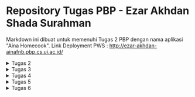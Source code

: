 # Repository Tugas PBP - Ezar Akhdan Shada Surahman
Markdown ini dibuat untuk memenuhi Tugas 2 PBP dengan nama aplikasi "Aina Homecook". 
Link Deployment PWS : http://ezar-akhdan-ainafnb.pbp.cs.ui.ac.id/
<details>

 <summary>Tugas 2 </summary>

## Step-by-step pengerjaan proyek

Berikut merupakan step-by-step pengerjaan proyek ini:

### Pembuatan Proyek Django

1. Saya membuat direktori `aina-fnb` pada laptop saya sebagai direktori untuk proyek ini.
2. Pada direktori `aina-fnb` saya menginstall virtual environment melalui terminal dengan command berikut:

   ```python
   python3 -m venv env
   ```
3. Setelah virtual environment terinstall, saya mengaktifkannya dengan commad:

   ```
   source env/bin/activate
   ```
4. Saya membuat file `requirements.txt` dengan isi sebagai berikut:

   ```
   django
   gunicorn
   whitenoise
   psycopg2-binary
   requests
   urllib3
   ```
5. Setelah itu saya melakukan dependencies pada `requirements.txt` dengan command:

   ```
   pip install -r requirements.tx
   ```
6. Lalu, saya melakukan instalansi project django dengan nama `aina_fnb` dengan command berikut:

   ```
   django-admin startproject aina_fnb .
   ```
7. Setelah proyek terinstall, saya menambahkan `"localhost"` dan `"127.0.0.1"` sebagai bagian dari `ALLOWED_HOST` pada file `settings.py`.

   ### Membuat aplikasi `main`
8. Saya membuat aplikasi baru bernama `main` dengan command:

   ```
   python manage.py startapp main
   ```

   #### Membuat Template
9. Setelah aplikasi main terinstall, saya menambahkan `'main'` ke list `INSTALLED_APPS` pada file `settings.py` sebagai penanda adanya aplikasi `main` ini.
10. Untuk membuat template, saya membuat direktori `templates` (di dalam direktori `main`) lalu menambahkan file `main.html` yang akan berperan sebagai templatenya.
11. Saya mengisi template dengan komponen-komponen yang dibutuhkan serta langsung menggunakan template variables untuk attrbute-attribute yang akan ditampilkan.

    ### Membuat Models
12. Setelah template, saya menambahkan sebuah model pada file `model.py`   yaitu `FoodEntry` yang memili attribute `name` , `price`, `ready`,dan  `description` serta sebuah read-only variable yaitu `is_pricy` untuk menentukan apakah sebuah makanan termasuk relatif mahal atau tidak.
13. Untuk mengaplikasikan model saya melakukan migration dengan dua command di bawah:

    ```
    python3 manage.py makemigrations
    python3 manage.py migrate
    ```

    ### Menghubungkan View dengan Template
14. Selanjutnya, saya mengisi file `views.py `dengan sebuah function bernama `show_main` yang akan "mengirim" data ke template jika terdapat request dari template.
15. Data yang akan dikirim berupa atribut-atribut berupa atribut `name`,` price`, `ready, description`, `nama_aplikasi`, `nama_saya`, dan `kelas_saya`.

    ### Mengonfigurasi URL
16. Pertama, saya membuat file `urls.py` di dalam `main` dan menambahkan kode di bawah untuk mengonfigurasi routing pada aplikasi:

    ```
    from django.urls import path
    from main.views import show_main

    app_name = 'main'

    urlpatterns = [
        path('', show_main, name='show_main'),
    ]
    ```
17. Setelah itu, saya mengonfigurasi file `urls.py` yang berada pada `aina_fnb` untuk routing project keseluruhan dengan kode dibawah:

    ```
    ...
    from django.urls import path, include
    ...

    urlpatterns = [
        ...
        path('', include('main.urls')),
        ...
    ]
    ```

    ### Unit Tests
18. Selanjutnya, saya menambahkan beberapa unit tests pada `tests.py` yang bertujuan untuk memeriksa kebenaran kode, unit test yang dibuat meliputi:

    - Memeriksa apakah URL index (utama) bisa diakses
    - Memeriksa apakah halaman index (utama) dirender dengan template dari `main.html`
    - Memeriksa apakah halaman yang tidak ada pada project akan memberikan respons 404.
    - Memeriksa kebenaran read-only attributes yang ada di `models.py`
19. Untuk memeriksa kebenaran kode, saya menggunakan command:

    ```
    python manage.py test
    ```

### Git dan PWS Deployment

20. Saya membuat repository baru di github lalu menghubungkannya kepada repository yang ada pada lokal (melakukan `git init` terlebih dahulu)
21. Setelah terhubung, saya melakukan `add`, `commit`, dan `push` ke remote repository github
22. Untuk melakukan deployment ke PWS, pertama saya menambahkan URL repo saya ke list `ALLOWED_HOST` pada `settings.py`.
23. Terakhir, saya menyambungkan repository dengan PWS, lalu melakukan push ke repository PWS untuk melakukan deployment.

## Request client ke web aplikasi berbasis Django

[![Screenshot-2024-09-18-at-09-47-38.png](https://i.postimg.cc/6qy7Z9Yr/Screenshot-2024-09-18-at-09-47-38.png)](https://postimg.cc/RJxV5zrh)[![Screenshot-2024-09-18-at-09-47-38.png](https://i.postimg.cc/6qy7Z9Yr/Screenshot-2024-09-18-at-09-47-38.png)](https://postimg.cc/RJxV5zrh)

Secara singkat, saat user/client berinteraksi dengan website berbasis Django, maka device user akan mengirimkan sebuah HTTP request yang akan diarahkan oleh `urls.py` ke `views.py`. `views.py` memiliki peran penting untuk memilih data apa yang akan ditampilkan kepada user (bisa melalui database yang ada pada `models.py` maupun tidak) dan juga memilih template atau tampilan yang akan ditampilkan (berkas `html`).

`urls.py` -> mengarahkan user ke halaman yang sesuai.

`views.py` -> memilih data (`models.py`) serta tampilan/template (`main.html`) untuk diberikan kepada user

`models.py` -> sebagai database.

`main.html` -> sebagai tampilan/template untuk menampilkan data.

## Fungsi `git` dalam pengembangan perangkat lunak

`git` merupakan salah satu Version Control yang paling banyak digunakan. Berikut merupakan beberapa fungsi utama git:

- Version Control : `git` membuat pelacakan perubahan kode sangat mudah. Fitur ini sangat berguna saat developer memilki bug atau error lalu ingin melakukan debugging. Jika sudah "mentok", developer juga bisa mengembalikannya ke versi sebelumnya
- Collaborative : Dengan menggunakan layanan online seperti GitHub, developer bisa melakukan development secara bersamaan tanpa harus berada di tempat yang sama. Fitur Branching dan Merge pada `git` sangat berpengaruh dalam aspek kolaborasi.

Dengan Git, pengembangan perangkat lunak menjadi lebih terstruktur, efisien, dan terkelola dengan baik, terutama dalam tim besar atau proyek jangka panjang.

## Mengapa Django?

Menurut saya, salah satu faktor dipilihnya Django adalah karena bahasa pemorgramannya, yaitu Python. Python merupakan bahasa yang sudah dipelajari dari Semester 1. Sehingga, mahasiswa tidak perlu belajar syntax namun langsung fokus di konsep pemrograman berbasis platform. Selain itu, saya mengetahui bahwa Django merupakan framework yang sangat sering digunakan sehingga dokumentasi sudah lengkap dan komunitasnya sudah sangat luas.

## Kenapa models pada Django disebut sebagai ORM?

Models pada Django disebut sebagai ORM karena (Object Relational Mapping) karena sifat dari models yang mengonversi data menjadi tabel secara langsung. Akibatnya, developer tidak perlu berhubungan langsung dengan tabel-tabel data seperti SQL, namun bisa langsung membuat dan mengakses data dari model. `<br />`

Sekian jawaban dari saya. Terimakasih `<br />`

Salam `<br />`

Ezar

</details>
<details>
<summary>Tugas 3</summary>

## Mengapa kita memerlukan Data Delivery?

Pada website yang menggunakan data dinamis, tentu sangat sulit dan banyak effort yang dilakukan jika kode `html` nya selalu diupdate berdasarkan input dari User. Oleh karena itu, kita membutuhkan data delivery agar penyampaian dan pengaksesan data dapat dilakukan secara otomatis dan real-time.

## JSON vs XML

Dibandingkan dengan XML, JSON lebih ringan, lebih mudah dibaca, dan lebih mudah ditulis oleh manusia serta lebih efisien untuk mesin. Karena JSON menggunakan struktur berbasis objek, JSON lebih sesuai untuk aplikasi web modern, terutama dalam komunikasi client-server. Di lain sisi, XML memiliki markup yang lebih kompleks dan lebih berat.

## `is_valid()` pada form Django

function `is_valid()` memastikan apakah semua field terisi dengan jenis datafield yang dibutuhkan dan tidak boleh ada field yang kosong. Sebenarnya, `is_valid()` juga bisa dibuat dengan settingan custom namun pada saat ini, `is_valid()` hanya digunakan untuk validasi datatype

## `csrf_token`: apa fungsinya?

Kita membutuhkan `csrf_token` saat membuat form di Django untuk melindungi aplikasi dari serangan CSRF (Cross-Site Request Forgery), di mana penyerang dapat mengeksploitasi sesi pengguna yang sah untuk menjalankan aksi berbahaya tanpa sepengetahuan pengguna. Jika kita tidak menambahkan `csrf_token`, aplikasi menjadi rentan terhadap serangan ini, di mana penyerang bisa memalsukan permintaan dari pengguna dengan cara mengirimkan form palsu dari domain yang berbeda. Tanpa validasi `csrf_token`, server tidak bisa membedakan apakah permintaan tersebut sah atau berasal dari sumber yang tidak valid, yang dapat menyebabkan perubahan data tanpa izin.

## Screenshot Postman

### XML semua object

<img width="1271" alt="Screenshot 2024-09-17 at 13 38 24" src="https://github.com/user-attachments/assets/ccda0e4d-0612-4036-97fd-2b9d6e51af61">
### JSON Semua Object
<img width="1273" alt="Screenshot 2024-09-17 at 13 38 35" src="https://github.com/user-attachments/assets/45d8174f-8e89-4b4d-8614-000badca09a3">
### XML search by ID
<img width="1270" alt="Screenshot 2024-09-17 at 13 38 51" src="https://github.com/user-attachments/assets/754c1f95-e743-4053-a016-414a689df143">
### JSON search by ID
<img width="1271" alt="Screenshot 2024-09-17 at 13 39 25" src="https://github.com/user-attachments/assets/0c9c1311-c61e-4088-863d-acebf0f2c4f6">

## Implementasi Checklist

1. Pertama, saya membuat sebuah template yang akan digunakan oleh template template lainnya. Hal ini dilakukan dengan cara membuat direktori baru di direktori utama proyek yang bernama `templates` lalu membuat sebuah file dengan nama `base.html`
2. Selanjutnya, saya isi `base.html` dengan boileprplate HTML dengan mengisi bagian `meta`  dengan ` {% block meta %} {% endblock meta %}` dan   `body` dengan `{% block content %} {% endblock content %}` untuk digunakan di template-template selanjutnya.
3. Agar `base.html` bisa dianggap sebagai template, saya menambahkan `[BASE_DIR/'templates']` pada setting `'DIRS'` yang ada di `settings.py` pada direktori project.
4. Setelah itu, saya mengubah isi dari `main.html` pada direktori `main/templates` agar `main.html` mengikuti base template yang sudah dibuat.
5. Untuk mengubah primary key setiap record dengan UUID, saya menambahkan 1 attribute pada `models.py` yang ada pada direktori `main` yaitu `id` yang menggunakan UUID sebagai value nya. id ini akan dibuat secara otomatis saat ada record baru yang ditambahkan ke database.
6. Untuk mengimplementasi perubahan yang dibuat, saya melakukan command:
   ```
   python3 manage.py makemigrations
   python3 manage.py migrate
   ```
7. Selanjutnya, saya membuat form pertambahan makanan yang ada di file `forms.py` pada direktori `main` . Form ini meminta field-field sesuai dengan attribute yang dibutuhkan pada `models.py`.
8. Untuk mengaplikasikan form pada website, pertama saya menambahkan function `create_food_entry` pada file `views.py` pada `main` . function ini berisi logic untuk memeriksa kevalidasian form dan menyimpan object saat di input. Function ini akan menampilkan page form.
9. Di file yang sama, saya menambahkan `food_entries` yang mengambil semua object yang ada pada database untuk ditampilkan pada website.
10. pada `urls.py` yang ada pada direktori `main`, saya menambahkan path `create-food-entry` sebagai form untuk menginput data.
11. Untuk tampilan pada website, saya membuat template `create_food_entry.html` di direktori `templates` pada `main` yang akan menampilkan form dalam bentuk sebuah tabel.
12. Untuk mengimplementasi function `views.py` agar bisa menampilkan data dengan format XML atau JSON, saya menggunakan `serializers` untuk menampilkan data nya.
13. Pertama, saya membuat function `show_xml` yang mengambil seluruh data lalu menggunakan serializer untuk show dalam bentuk XML. Hal yang sama saya lakukan untuk `show_json` yang menampilkan JSON.
14. Untuk function search by id, saya membuat function `show_xml_by_id` dan `show_json_by_id` yang akan memfilter object berdasarkan ID.
15. Terakhir, saya menyambungkannya ke web dengan cara membuat path untuk masing-masing function yang sudah di buat.
</details>
<details>
<summary>Tugas 4</summary>

### Perbedaan antara HttpResponseRedirect() dan redirect()
Perbedaan antara HttpResponseRedirect() dan redirect() terletak pada cara keduanya digunakan untuk melakukan redirect URL dan tingkat kontrol yang mereka tawarkan.

HttpResponseRedirect(): Mengembalikan respons HTTP 302 untuk mengarahkan ke URL yang ditentukan. Ini berguna saat Anda membutuhkan lebih banyak kontrol atas respons sebelum mengembalikannya, seperti ketika harus mengarahkan ke situs eksternal.
redirect(): Secara internal menggunakan HttpResponseRedirect(). Lebih praktis dan fleksibel karena dapat menerima berbagai jenis parameter, seperti URL, pola URL yang diberi nama, atau instance model.
Singkatnya, redirect() lebih sederhana dan fleksibel, sehingga lebih mudah digunakan dalam berbagai skenario. Sedangkan, HttpResponseRedirect() lebih baik digunakan ketika dibutuhkan kontrol lebih atas respons yang diberikan.

### Penghubungan model `food_entry` dengan `User`
Model `FoodEntry` terhubung ke model `User` melalui foreign key di `models.py`:
```
class FoodEntry(models.Model):
    user = models.ForeignKey(User, on_delete=models.CASCADE)
```
Ketika `FoodEntry` dibuat menggunakan fungsi `create_food_entry` (di `views.py`), entri tersebut terhubung dengan User yang sesuai.
```
def create_food_entry(request):
    form = FoodEntryForm(request.POST or None)
    if form.is_valid() and request.method == "POST":
        food_entry = form.save(commit=False)
        food_entry.user = request.user
        food_entry.save()
        return redirect('main:show_main')

    context = {'form': form}
    return render(request, "create_food_entry.html", context)
```

### Apa perbedaan antara authentication dan authorization, apakah yang dilakukan saat pengguna login? Jelaskan bagaimana Django mengimplementasikan kedua konsep tersebut.

Autentikasi adalah proses untuk memverifikasi identitas pengguna guna memastikan bahwa mereka adalah yang mereka klaim. Contohnya, dengan memasukkan username, password, atau OTP saat login. Dalam Django, autentikasi dilakukan menggunakan fungsi `authenticate()` dan `login()`.

Otorisasi berkaitan dengan menentukan tindakan atau sumber daya apa yang boleh diakses oleh pengguna setelah mereka diautentikasi. Di Django, otorisasi dikelola menggunakan permissions dan groups, serta dekorator seperti `@login_required` untuk mengontrol akses ke tampilan.

Ketika seorang pengguna login:
1. Menyediakan Kredensial: Pengguna mengirimkan username dan password.
2. Autentikasi: Sistem memverifikasi apakah kredensial cocok dengan data yang disimpan menggunakan fungsi `authenticate()` dari Django.
3. Pembuatan Sesi: Jika terautentikasi, Django membuat sesi untuk pengguna, menyimpan ID sesi sebagai cookie di browser.
4. Otorisasi: Sistem memeriksa permissions dan peran pengguna untuk menentukan sumber daya yang dapat diakses.
5. Redirect: Jika berhasil, pengguna diarahkan ke halaman tujuan.

### Bagaimana Django mengingat pengguna yang telah login? Jelaskan kegunaan lain dari cookies dan apakah semua cookies aman digunakan?
Django mengingat pengguna yang login melalui sesi yang disimpan dalam cookies. Ketika pengguna login, Django membuat sesi, menyimpan data sesi di server, dan memberikan ID sesi unik kepada pengguna. ID sesi ini dikirim ke browser pengguna sebagai cookie bernama sessionid. Setiap kali pengguna membuat permintaan baru, browser mengirim kembali cookie sessionid ke server, memungkinkan Django mengidentifikasi pengguna.

Cookies juga dapat digunakan untuk menyimpan preferensi pengguna, pelacakan, keranjang belanja dalam e-commerce, dan token keamanan. Namun, tidak semua cookies aman digunakan. Ada beberapa kekhawatiran terkait keamanan dan privasi. Cookies bisa rentan terhadap serangan seperti Cross-Site Scripting (XSS) dan Cross-Site Request Forgery (CSRF) jika tidak dikelola dengan benar. Selain itu, cookies pelacakan dapat menimbulkan masalah privasi yang signifikan karena sering kali mengumpulkan data perilaku pengguna tanpa persetujuan eksplisit.

### Implementasi ceklist
1. Untuk mengimplementasikan register, login, dan sign up, beberapa function perlu di import:
    - `UserCreationForm` digunakan untuk mengimplementasikan fungsi registrasi.
    - `AuthenticationForm`, `authenticate`, dan `login` digunakan untuk mengimplementasikan fungsi login.
    - `logout` digunakan untuk mengimplementasikan fungsi logout.
    - `datetime`, `HttpResponseRedirect`, dan `reverse` digunakan untuk mengelola cookies.
2. Untuk mengaplikasikan cookies, beberapa perubahan perlu ditambahkan di function `show_main`:
```
...
context = {
        ...
        'last_login' : request.COOKIES['last_login']
    }
...
```
3. Saya membuat file `login.html` dan `register.html` pada direktori `main/templates` sebagai template untuk melakukan login dan register
4. Untuk mengimplementasikan logout, saya menambahkan sebuah button di dalam template `main.html`
5. Agar function-function baru tersebut bisa berjalan di aplikasi, perlu ditambahkan routing pada `urls.py`:
```
path('register/', register, name='register'),
path('login/', login_user, name="login"),
path('logout/', logout_user, name="logout"),
```
6. Untuk merestriksi halaman main dari user random, saya menggunakan decorator `@login_required` pada function `show_main` di `views.py`.
```
@login_required(login_url='login/')
```
7. Untuk mengubungkan `FoodEntry` yang sesuai untuk setiap user, saya menambah attribute pada `models.py`:
```
user = models.ForeignKey(User, on_delete=models.CASCADE)
```
8. Setelah melakukan perubahan tersebut, tidak lupa untuk melakukan `makemigrations` dan `migrate` agar perubahan models teraplikasi.
9. Untuk menyimpan `FoodEntry` milik user dengan baik di database, perlu ditambahkan attribute user saat menyimpan form. Saya mengubah `create_food_entry`:
```
def create_food_entry(request):
    form = FoodEntryForm(request.POST or None)
    if form.is_valid() and request.method == "POST":
        food_entry = form.save(commit=False)
        food_entry.user = request.user
        food_entry.save()
        return redirect('main:show_main')

    context = {'form': form}
    return render(request, "create_food_entry.html", context)
```
9. Agar setiap user hanya bisa melihat `FoodEntry` milik masing-masing, saya merubah show main sehingga data yang diambil di-filter berdasarkan user yang terlogin:
```
@login_required(login_url='login/')
def show_main(request):
    food_entries = FoodEntry.objects.filter(user=request.user)
    context = {
        'name' : request.user.username,
        'food_entries': food_entries,
        'nama_aplikasi': "Aina Homecook",
        "nama_saya" : "Ezar Akhdan Shada Surahman",
        "kelas_saya" : "PBP B",
        'last_login' : request.COOKIES['last_login']
    }
    return render(request, "main.html", context)
```
### 2 User dan 3 Dummy data
1. User 1 dengan username chinese_food:
   <img width="1452" alt="Screenshot 2024-09-25 at 10 26 46" src="https://github.com/user-attachments/assets/404db717-4c6c-482a-94dd-bd586b49d260">

3. User 2 dengan username aina_dallas:
   <img width="1446" alt="Screenshot 2024-09-25 at 10 27 00" src="https://github.com/user-attachments/assets/4633d0b7-b460-463c-82a8-9ec36cdef52e">

</details>
<details>
<summary>Tugas 5</summary>

### Implementasi Checklist
1. Untuk menambah fitur edit dan delete menu, saya membuat 2 function baru pada direktori `main/views.py` yaitu function `edit_food` dan `delete_food`, berikut merupakan kedua functionnya:
```
def edit_food(request,id):
    food = FoodEntry.objects.get(pk=id)

    form = FoodEntryForm(request.POST or None, instance=food)

    if form.is_valid() and request.method == "POST":
        form.save()
        return HttpResponseRedirect(reverse('main:show_main'))
    
    context = {
        'form' : form,
        'food' : food
        }
    return render(request, "edit_food.html" , context)

def delete_food(request,id):
    food = FoodEntry.objects.get(pk=id)
    food.delete()
    return HttpResponseRedirect(reverse("main:show_main"))
```
2. Selanjutnya, saya ingin membuat template untuk menampilkan view tersebut. Tapi sebelum itu, saya menghubungkan CDN Tailwind CSS ke file `base.html` di direktori `templates` pada root.
```
...
<script src="https://cdn.tailwindcss.com">
</script>
...
```
3. Setelah menghubungkan Tailwind, saya membuat file `edit_food.html` dan langsung styling dengan TailwindCSS. 
4. Agar terintegrasi dengan route website, saya menambahkan routing pada `urls.py` untuk kedua function ini.
```
...
    path('edit-food/<uuid:id>', edit_food, name="edit_food" ),
    path('delete-food/<uuid:id>', delete_food, name="delete_food")
...
```
5. Selanjutnya, agar bisa menggunakaan file image dan css global, saya membuat konfigurasi static files dengan membuat direktori `static` dan subdirektori `css` dan `image` untuk file-file yang dibutuhkan.
6. Setelah itu, saya mengkonfigurasi file settings.py dengan menambahkan baris ini pada `MIDDLEWARE`:
```
...
MIDDLEWARE = [
    'django.middleware.security.SecurityMiddleware',
    'whitenoise.middleware.WhiteNoiseMiddleware', #Tambahkan tepat di bawah SecurityMiddleware
    ...
]
...
STATIC_URL = '/static/'
if DEBUG:
    STATICFILES_DIRS = [
        BASE_DIR / 'static' # merujuk ke /static root project pada mode development
    ]
else:
    STATIC_ROOT = BASE_DIR / 'static' # merujuk ke /static root project pada mode production
...
```
7. Saya juga menambahan file `global.css` pada direktori `static/css` dengan isi styling yang perlu dirubah dari.
8. Untuk bisa menggunakan static files yang telah dibuat, setiap template yang berhubungan tersebut harus menambahkan `{% load static %}` agar file static bisa digunakan.
9. Agar bisa me-reuse component yang dipakai berulang kali seperti navbar dan card, saya membuat component-component tersebut dalam template yang terpisah, lalu bisa saya panggil pada template lain dengan menggunakan `{% include '<nama-file>' %}`, yaitu `navbar.html` pada `templates` di direktori root, dan `card_food.html` serta `card_info.html` pada `main/templates`.
10. Terakhir, saya melakukan styling dengan TailwindCSS untuk file `create_food_entry.html`, `login.html`, `main.html`, dan `register.html` sampai mendapatkan layout dan design yang saya inginkan.

### Jika terdapat beberapa CSS selector untuk suatu elemen HTML, jelaskan urutan prioritas pengambilan CSS selector tersebut!
1. !important` akan mengesampingkan semua aturan kecuali yang lain juga menggunakan !important.
2. Inline styles (value = 1000)
3. ID selectors (value = 100) --> `#card {color: blue}`
4. Class, pseudo-class, attribute selectors, seperti .class, :hover, [type="text"]. (value = 10) --> `.form {color:green}`
5. Type selectors (value = 1) --> `p {color:black}`
6. Universal selector (value = 0)
Jika terdapat selector yang menggunakan gabungan dari beberapa jenis selector, maka selector dengan value terbesar akan diprioritaskan.

### Mengapa responsive design menjadi konsep yang penting dalam pengembangan aplikasi web? Berikan contoh aplikasi yang sudah dan belum menerapkan responsive design!
Responsive design sangat penting karena tidak semua user mengakses website dengan device yang memiliki ukuran yang sama. Ada yang mengakses dengan layar smartphone, ada juga yang mengakses dari layar desktop yang pastinya memiliki ukuran lebih besar. Jika design hanya disesuaikan untuk salah satu ukuran, maka user akan kesulitan untuk mengakses fitur-fitur website saat menggunakan ukuran yang berbeda.
- Aplikasi dengan design yang tidak responsif : Hampir tidak ada, salah satu contoh: https://dequeuniversity.com/library/responsive/1-non-responsive
- Aplikasi dengan design responsif : website SCELE Fasilkom UI

###  Jelaskan perbedaan antara margin, border, dan padding, serta cara untuk mengimplementasikan ketiga hal tersebut!
1. Margin
Pengertian: Margin adalah ruang di luar elemen, antara elemen dengan elemen lain di sekitarnya. Margin digunakan untuk memberi jarak antar elemen.
Posisi: Margin berada di bagian paling luar dari elemen.
Pengaturan: Dapat diatur menggunakan margin-top, margin-right, margin-bottom, dan margin-left (atau shorthand margin untuk semua sisi).
2. Border
Pengertian: Border adalah garis yang mengelilingi elemen, di antara padding dan margin. Border bisa diatur ketebalannya, jenisnya (solid, dashed, dll.), serta warnanya.
Posisi: Border berada di antara margin dan padding.
Pengaturan: Dapat diatur menggunakan border-top, border-right, border-bottom, border-left, atau shorthand border.
3. Padding
Pengertian: Padding adalah ruang di dalam elemen, antara isi elemen (content) dengan border. Padding digunakan untuk memberi jarak antara konten dengan tepi elemen.
Posisi: Padding berada di antara konten elemen dan border.
Pengaturan: Dapat diatur menggunakan padding-top, padding-right, padding-bottom, dan padding-left (atau shorthand padding untuk semua sisi).

#### Perbandingan dan Ilustrasi
Jika kita membayangkan elemen sebagai sebuah kotak:
- Padding adalah ruang antara konten elemen dan garis tepi kotak.
- Border adalah garis tepi kotak.
- Margin adalah ruang di luar kotak, yang memisahkan elemen dari elemen lainnya.

### Flexbox dan Grid
**Flexbox** adalah sistem tata letak di CSS yang digunakan untuk mengatur elemen dalam satu arah, baik secara horizontal (baris) maupun vertikal (kolom). Flexbox memudahkan pemosisian dan distribusi elemen di dalam sebuah kontainer fleksibel, serta mendukung penyesuaian otomatis berdasarkan ukuran elemen. Dengan menggunakan properti seperti `justify-content`, `align-items`, dan `flex-wrap`, Flexbox memungkinkan pengaturan yang dinamis untuk elemen, seperti meratakan, memusatkan, atau mendistribusikan ruang secara seragam di dalam kontainer.

**Grid Layout** adalah sistem dua dimensi yang lebih kompleks dibandingkan Flexbox, yang memungkinkan pengaturan elemen dalam baris dan kolom. Grid sangat berguna untuk tata letak yang lebih terstruktur, di mana pengembang dapat mendefinisikan area grid dan posisi elemen dengan presisi. Properti seperti `grid-template-columns`, `grid-template-rows`, dan `grid-area` membantu membuat desain yang lebih grid-based dan simetris, ideal untuk tata letak halaman yang kompleks dengan beberapa elemen.

Keduanya memiliki kegunaan yang berbeda: Flexbox lebih baik untuk tata letak satu dimensi, seperti membuat navigasi horizontal atau kolom kartu produk, sementara Grid cocok untuk tata letak dua dimensi yang lebih kompleks, seperti desain halaman web dengan header, konten, dan sidebar yang harus diatur dalam area grid tertentu. Penggunaan keduanya memungkinkan fleksibilitas yang tinggi dalam desain web modern.
</details>

<details>
<summary>Tugas 6</summary>

### Implementasi Checklist
#### Menampilkan FoodEntries dengan AJAX
1. Untuk mengimplementasi AJAX `GET` pada penampilan food cards, saya tidak perlu data-data food untuk dikirim melalui context views. Oleh karena itu, saya menghapus dua baris ini pada function `show_main` di `views.py`:
```
food_entries = FoodEntry.objects.filter(user=request.user)
'food_entries' : food_entries,
```
2. Saya juga mengubah data yang dikirim oleh `show_xml` dan `show_json` hanya agar mengembalikan menu (FoodEntry) yang dimiliki oleh user.
```
data = FoodEntry.objects.filter(user=request.user)
```
3. Agar penampilan data di-handle oleh AJAX, saya menghapus block conditional yang menampilkan `food_entries` pada html, lalu saya menggantinya dengan sebuah `div`:
```
<div id="food_entry_cards"></div>
```
4. Pada bagian bawah file, saya membuat logika JavaScript dengan `<script>` tag dan memasukkan function `getFoodEntries()` yang akan mengambil data berbentuk JSON dari `show_json`
```
async function getFoodEntries() {
    return fetch("{% url 'main:show_json' %}").then((res) => res.json())
  }
```
5. Saya juga menambahkan function `refreshFoodEntries()` untuk menampilkan menu. Function ini menampilkan food card untuk setiap menu yang ada
```
async function refreshFoodEntries() {
    document.getElementById("food_entry_cards").innerHTML = "";
    document.getElementById("food_entry_cards").className = "";
    const foodEntries = await getFoodEntries();
    let htmlString = "";
    let classNameString = "";
    if(foodEntries.length === 0) {
      classNameString = "flex flex-col items-center justify-center min-h-[24rem] p-6";
      htmlString = `
                <div class="flex flex-col items-center justify-center min-h-[24rem] p-6">
                  <img src="{% static 'image/no-item-found.png' %}" alt="Not Found" class="w-32 h-32 mb-4"/>
                  <p class="text-center text-gray-600 mt-4">Belum ada menu yang terdaftar, harap langsung mengunjungi Kantin Dallas.</p>
                </div>
        `;

    } else {
      classNameString = "columns-1 sm:columns-2 lg:columns-3 gap-6 space-y-6 w-full px-4";
      foodEntries.forEach((item) => {
        const img = DOMPurify.sanitize(item.fields.img)
        const name = DOMPurify.sanitize(item.fields.name)
        const price = DOMPurify.sanitize(item.fields.price)
        const ready = DOMPurify.sanitize(item.fields.ready)
        const description = DOMPurify.sanitize(item.fields.description)
        htmlString += `
        <div class="max-w-sm rounded overflow-hidden shadow-lg bg-white border border-gray-300 min-h-md max-h-md transition duration-500 hover:scale-110">
    <img class="w-full h-48 object-cover" src="${img}" alt="${ name }">
    <div class="px-6 py-4 min-h-full">
      <div class="font-bold text-xl mb-2 text-green-700">${ name }</div>
      <p class="text-gray-700 text-base mb-2">
        ${ description }
      </p>
      <div class="text-lg text-green-800 font-semibold mb-2">
        Rp.${ price }
      </div>
      <div class="mb-4">`
        if(ready === "Ready") {
          htmlString += `<span class="text-green-600 font-bold px-3 border-2 border-green-600 rounded-full">Ready</span>`
          
        } else {
          htmlString += `<span class="text-red-600 font-bold px-3 border-2 border-red-600 rounded-full">Out of stock</span>`
        }
        htmlString += `
      </div>

      <!-- Order Now Button -->
      <button class="bg-green-500 hover:bg-green-600 text-white font-bold py-2 px-4 rounded">
        Order Now
      </button>

      <!-- Edit Button -->
      <a href="/edit-food/${item.pk}" class="bg-blue-500 hover:bg-blue-600 text-white font-bold py-2 px-4 rounded mt-4 inline-block">
        Edit
      </a>

      <!-- Delete Button -->
      <a href="/delete-food/${item.pk}" class="bg-red-500 hover:bg-red-600 text-white font-bold py-2 px-4 rounded mt-4 inline-block">
        Delete
      </a>
    </div>
</div>
        `
      });
    }
    document.getElementById("food_entry_cards").className = classNameString;
    document.getElementById("food_entry_cards").innerHTML = htmlString;
  }
```

#### Membuat Modal sebagai form untuk menambahkan Food
6. Selanjutnya, saya menambahkan modal pada html dengan kode berikut:
```
<div id="crudModal" tabindex="-1" aria-hidden="true" class="hidden fixed inset-0 z-50 w-full flex items-center justify-center bg-gray-800 bg-opacity-50 overflow-x-hidden overflow-y-auto transition-opacity duration-300 ease-out">
      <div id="crudModalContent" class="relative bg-white rounded-lg shadow-lg w-5/6 sm:w-3/4 md:w-1/2 lg:w-1/3 mx-4 sm:mx-0 transform scale-95 opacity-0 transition-transform transition-opacity duration-300 ease-out">
        <!-- Modal header -->
        <div class="flex items-center justify-between p-4 border-b rounded-t">
          <h3 class="text-xl font-semibold text-gray-900">
            Add New Food
          </h3>
          <button type="button" class="text-gray-400 bg-transparent hover:bg-gray-200 hover:text-gray-900 rounded-lg text-sm p-1.5 ml-auto inline-flex items-center" id="closeModalBtn" data-modal-toggle="crudModal">
            <svg aria-hidden="true" class="w-5 h-5" fill="currentColor" viewBox="0 0 20 20" xmlns="http://www.w3.org/2000/svg">
              <path fill-rule="evenodd" d="M4.293 4.293a1 1 0 011.414 0L10 8.586l4.293-4.293a1 1 0 111.414 1.414L11.414 10l4.293 4.293a1 1 0 01-1.414 1.414L10 11.414l-4.293 4.293a1 1 0 01-1.414-1.414L8.586 10 4.293 5.707a1 1 0 010-1.414z" clip-rule="evenodd"></path>
            </svg>
            <span class="sr-only">Close modal</span>
          </button>
        </div>
        <!-- Modal body -->
        <div class="px-6 py-4 space-y-6 form-style">
          <form id="foodEntryForm">
            <div class="mb-4">
              <label for="img" class="block text-sm font-medium text-gray-700">Menu Image</label>
              <input type="text" id="img" name="img" class="mt-1 block w-full border border-gray-300 rounded-md p-2 hover:border-yellow-700" placeholder="Enter image URL" required>
            </div>
            <div class="mb-4">
              <label for="name" class="block text-sm font-medium text-gray-700">Name</label>
              <input type="text" id="name" name="name" class="mt-1 block w-full border border-gray-300 rounded-md p-2 hover:border-yellow-700" placeholder="Enter menu name" required>
            </div>
            <div class="mb-4">
              <label for="price" class="block text-sm font-medium text-gray-700">Price (Rp)</label>
              <input type="text" id="price" name="price" class="mt-1 block w-full border border-gray-300 rounded-md p-2 hover:border-yellow-700" placeholder="Enter price" required>
            </div>
            <div class="mb-4">
              <label for="ready" class="block text-sm font-medium text-gray-700">Name</label>
              <input type="text" id="ready" name="ready" class="mt-1 block w-full border border-gray-300 rounded-md p-2 hover:border-yellow-700" placeholder="Ready/No" required>
            </div>
            <div class="mb-4">
              <label for="description" class="block text-sm font-medium text-gray-700">Description</label>
            <textarea id="description" name="description" rows="3" class="mt-1 block w-full h-52 resize-none border border-gray-300 rounded-md p-2 hover:border-indigo-700" placeholder="Enter menu description" required></textarea>
            </div>
            
          </form>
        </div>
        <!-- Modal footer -->
        <div class="flex flex-col space-y-2 md:flex-row md:space-y-0 md:space-x-2 p-6 border-t border-gray-200 rounded-b justify-center md:justify-end">
          <button type="button" class="bg-gray-500 hover:bg-gray-600 text-white font-bold py-2 px-4 rounded-lg" id="cancelButton">Cancel</button>
          <button type="submit" id="submitFoodEntry" form="foodEntryForm" class="bg-green-600 hover:bg-green-700 text-white font-bold py-2 px-4 rounded-lg">Save</button>
        </div>
      </div>
    </div>
```
7. Agar modal bisa ditampilkan dan ditutup, saya menambahkan beberapa function yaitu : `showModal()` dan `hideModal()` lalu menambahkan sebuah event listener kepada button yang berhubungan.
8. Tidak lupa untuk menampilkan button baru untuk menampilkan Modal
9. Agar data pada form bisa tersimpan pada database, saya menambahkan function `addFoodEntry` yang akan melakukan `POST` ke `add_food_entry_ajax`.
10. Saya juga menambahkan event listener pada tombol submit di form tersebut.

#### Membuat logic `add_food_entry_ajax` pada Django
11. Saya membuat function `add_mood_entry_ajax` yang menggunakan decorator `csrf_extempt` dan `require_POST` dari Django. Function ini akan menyimpan FoodEntry baru yang diinput melalui modal add entry by AJAX.
12. Agar views bisa terintegrasi, saya menambahkan routing-an untuk function ini pada path `create-ajax`:
```
path('create-ajax', add_food_entry_ajax, name="add_food_entry_ajax")
```

#### XSS Defence
13. Agar data terlindung dari Cross Site Scripting, saya menggunakan `strip_tags` dari `django.utils.html` untuk membersihkan data yang diinput di setiap field.
14. Saya juga menambahkan 5 function baru pada `forms.py` untuk membersihkan setiap input.
```
    def clean_img(self):
        img = self.cleaned_data["img"]
        return strip_tags(img)

    def clean_name(self):
        name = self.cleaned_data["name"]
        return strip_tags(name)
    
    def clean_price(self):
        price = self.cleaned_data["price"]
        return strip_tags(price)
    
    def clean_ready(self):
        ready = self.cleaned_data["ready"]
        return strip_tags(ready)
    
    def clean_description(self):
        description = self.cleaned_data["description"]
        return strip_tags(description)
```

#### Membersihkan data dengan DOMPurify
15. Pertama, saya memasukkan CDN DOMPurify pada bagian `meta` di `main.html`
16. Selanjutnya, saya menggunakan `DOMPurify.sanitize()` pada setiap field yang ditampilkan di card food.

### Jelaskan manfaat dari penggunaan JavaScript dalam pengembangan aplikasi web!
JavaScript memungkinkan aplikasi web menjadi lebih interaktif dan responsif, karena dapat memperbarui elemen halaman tanpa memuat ulang seluruh halaman. Dengan menggunakan AJAX, JavaScript bisa melakukan permintaan data ke server secara asinkron, meningkatkan pengalaman pengguna dengan waktu respon yang lebih cepat.

Selain itu, JavaScript berjalan di sisi klien, sehingga beban server berkurang dan performa aplikasi meningkat. Kompatibilitasnya dengan berbagai framework seperti React dan Vue juga mempermudah pengembangan aplikasi web yang dinamis dan kompleks.

### Jelaskan fungsi dari penggunaan await ketika kita menggunakan fetch()! Apa yang akan terjadi jika kita tidak menggunakan await?
Fungsi dari penggunaan `await` saat menggunakan `fetch()` adalah untuk menunggu hasil dari operasi asinkron tersebut sebelum melanjutkan eksekusi kode berikutnya. `fetch()` adalah fungsi asinkron yang mengembalikan Promise, dan dengan `await`, kita dapat menghentikan eksekusi sementara hingga data diterima, sehingga hasil `fetch()` bisa langsung digunakan tanpa perlu menggunakan `then()`. Hal ini membuat kode lebih mudah dibaca dan dikelola, terutama dalam alur yang melibatkan beberapa operasi asinkron secara berurutan.

Jika kita tidak menggunakan `await`, kode akan melanjutkan eksekusi langsung setelah `fetch()` dipanggil, tanpa menunggu hasilnya. Ini berarti kode di bawah `fetch()` akan dijalankan sebelum data diterima, yang bisa menyebabkan error atau hasil yang tidak diinginkan karena data belum siap. Dalam kasus ini, kita perlu mengelola `Promise` yang dihasilkan `fetch()` secara manual dengan `.then()` untuk memastikan data tersedia sebelum melanjutkan.

### Mengapa kita perlu menggunakan decorator csrf_exempt pada view yang akan digunakan untuk AJAX POST?
Decorator `csrf_exempt` diperlukan pada view untuk AJAX POST karena Django secara default menerapkan proteksi CSRF (Cross-Site Request Forgery) pada semua permintaan POST. Proteksi ini mencegah permintaan dari sumber yang tidak sah dengan memastikan setiap permintaan POST berisi token CSRF yang valid. Namun, AJAX request dari JavaScript di sisi klien seringkali tidak menyertakan token CSRF secara otomatis. Dengan `csrf_exempt`, kita dapat menonaktifkan proteksi ini pada view tertentu sehingga request AJAX dapat diterima tanpa memerlukan token CSRF, meskipun perlu berhati-hati karena ini bisa meningkatkan risiko keamanan.

### Pembersihan data input pengguna dilakukan di belakang (backend) juga. Mengapa hal tersebut tidak dilakukan di frontend saja?
Pembersihan data input pengguna perlu dilakukan di backend untuk memastikan keamanan dan integritas data, karena data yang datang dari frontend bisa dimanipulasi oleh pengguna. Meskipun validasi di frontend dapat memberikan pengalaman pengguna yang lebih baik dengan respons cepat, hal ini tidak cukup untuk melindungi aplikasi dari serangan seperti (XSS). Backend tidak boleh bergantung pada frontend untuk keamanan, karena data bisa langsung dikirimkan ke server menggunakan alat seperti Postman atau curl, melewati validasi di frontend. Oleh karena itu, validasi dan pembersihan data di backend adalah langkah penting untuk memastikan bahwa data yang masuk benar-benar aman dan sesuai dengan standar yang diinginkan.

</details>